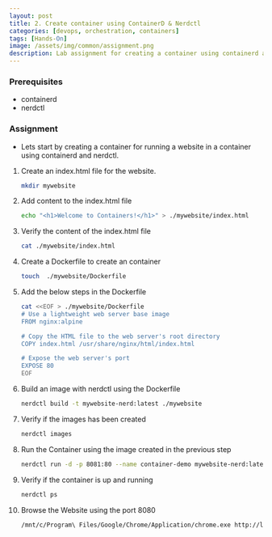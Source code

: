 ```yaml
---
layout: post
title: 2. Create container using ContainerD & Nerdctl
categories: [devops, orchestration, containers]
tags: [Hands-On]
image: /assets/img/common/assignment.png
description: Lab assignment for creating a container using containerd and nerdctl.
---
```


### Prerequisites

- containerd
- nerdctl

### Assignment

- Lets start by creating a container for running a website in a container using containerd and nerdctl.

1. Create an index.html file for the website.

    ```sh
    mkdir mywebsite
    ```

2. Add content to the index.html file

    ```sh
    echo "<h1>Welcome to Containers!</h1>" > ./mywebsite/index.html   
    ```

3. Verify the content of the index.html file

    ```sh
    cat ./mywebsite/index.html
    ```

4. Create a Dockerfile to create an container

    ```sh
    touch  ./mywebsite/Dockerfile
    ```

5. Add the below steps in the Dockerfile

    ```sh
    cat <<EOF > ./mywebsite/Dockerfile
    # Use a lightweight web server base image
    FROM nginx:alpine

    # Copy the HTML file to the web server's root directory
    COPY index.html /usr/share/nginx/html/index.html

    # Expose the web server's port
    EXPOSE 80
    EOF
    ```

6. Build an image with nerdctl using the Dockerfile

    ```sh
    nerdctl build -t mywebsite-nerd:latest ./mywebsite
    ```

7. Verify if the images has been created

    ```sh
    nerdctl images
    ```

8. Run the Container using the image created in the previous step

    ```sh
    nerdctl run -d -p 8081:80 --name container-demo mywebsite-nerd:latest
    ```

9. Verify if the container is up and running

    ```sh
    nerdctl ps
    ```

10. Browse the Website using the port 8080

    ```sh
    /mnt/c/Program\ Files/Google/Chrome/Application/chrome.exe http://localhost:8080/
    ```
